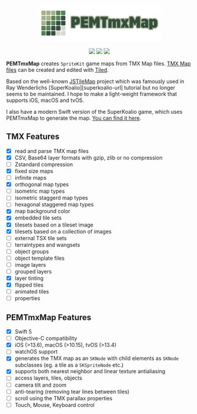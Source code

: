 <p align="center">
<a href="https://github.com/p-edge-media/PEMTmxMap"><img src="Demo/Assets.xcassets/logo.imageset/logo.png" height="100"/>
<p align="center">
<a href="https://swift.org"><img src="https://img.shields.io/badge/Swift-5-brightgreen.svg"></a>
<a href="https://developer.apple.com/download/more/"><img src="https://img.shields.io/badge/Xcode-orange.svg"></a>
<a href="https://www.apple.com"><img src="https://img.shields.io/badge/platforms-iOS%20%7C%20tvOS%20%7C%20macOS-red.svg"></a>
</p>

**PEMTmxMap** creates `SpriteKit` game maps from TMX Map files. [TMX Map files][tmx-map-url] can be created and edited with [Tiled][tiled-url].

Based on the well-known [JSTileMap][jstilemap-url] project which was famously used in Ray Wenderlichs [SuperKoalio][superkoalio-url] tutorial but no longer seems to be maintained. I hope to make a light-weight framework that supports iOS, macOS and tvOS.

I also have a modern Swift version of the SuperKoalio game, which uses PEMTmxMap to generate the map. [You can find it here][superkoalio-project-url]. 

## TMX Features

- [X] read and parse TMX map files
- [X] CSV, Base64 layer formats with gzip, zlib or no compression
- [ ] Zstandard compression 
- [X] fixed size maps
- [ ] infinite maps
- [X] orthogonal map types
- [ ] isometric map types
- [ ] isometric staggerd map types
- [ ] hexagonal staggered map types
- [X] map background color
- [X] embedded tile sets
- [X] tilesets based on a tileset image
- [X] tilesets based on a collection of images
- [ ] external TSX tile sets
- [ ] terraintypes and wangsets
- [ ] object groups
- [ ] object template files
- [ ] image layers
- [ ] grouped layers
- [X] layer tinting
- [X] flipped tiles
- [ ] animated tiles
- [ ] properties

## PEMTmxMap Features

- [X] Swift 5
- [ ] Objective-C compatibility
- [X] iOS (>13.6), macOS (>10.15), tvOS (>13.4)
- [ ] watchOS support
- [X] generates the TMX map as an `SKNode` with child elements as `SKNode` subclasses (eg. a tile as a `SKSpriteNode` etc.)
- [X] supports both nearest neighbor and linear texture antialiasing
- [ ] access layers, tiles, objects
- [ ] camera tilt and zoom
- [ ] anti-tearing (removing tear lines between tiles)
- [ ] scroll using the TMX parallax properties
- [ ] Touch, Mouse, Keyboard control

[tmx-map-url]:https://doc.mapeditor.org/en/stable/reference/tmx-map-format/#
[tiled-url]:http://www.mapeditor.org
[jstilemap-url]:https://github.com/slycrel/JSTileMap
[superkoalio-project-url]:
[superkoalio-url]:https://www.raywenderlich.com/2554-sprite-kit-tutorial-how-to-make-a-platform-game-like-super-mario-brothers-part-1
